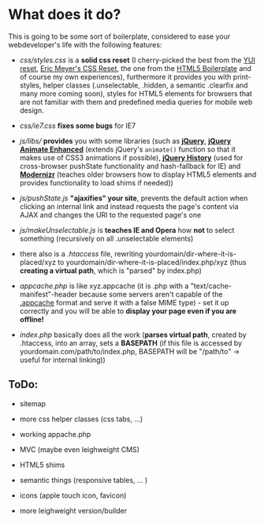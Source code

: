 What does it do?
=============
This is going to be some sort of boilerplate, considered to ease your webdeveloper's life with the following features:

+   *css/styles.css* is a __solid css reset__ (I cherry-picked the best from the 
    [YUI reset](developer.yahoo.com/yui/reset/ "Yahoo reset"), 
    [Eric Meyer's CSS Reset](http://meyerweb.com/eric/thoughts/2007/05/01/reset-reloaded/ "Eric Meyer's CSS Reset"), 
    the one from the [HTML5 Boilerplate](http://html5boilerplate.com/ "HTML5 Boilerplate") 
    and of course my own experiences), furthermore it provides you with print-styles, helper classes 
    (.unselectable, .hidden, a semantic .clearfix and many more coming soon), 
    styles for HTML5 elements for browsers that are not familiar with them and predefined media queries 
    for mobile web design.

+   *css/ie7.css* __fixes some bugs__ for IE7

+   *js/libs/* __provides__ you with some libraries (such as __[jQuery](http://jquery.com/)__, 
    __[jQuery Animate Enhanced](http://github.com/benbarnett/jQuery-Animate-Enhanced)__ 
    (extends jQuery's ```animate()``` function so that it makes use of CSS3 animations if possible), 
    __[jQuery History](https://github.com/balupton/jquery-history)__ (used for cross-browser 
    pushState functionality and hash-fallback for IE) and __[Modernizr](http://www.modernizr.com/docs/)__ 
    (teaches older browsers how to display HTML5 elements and provides functionality to load shims if needed))

+   *js/pushState.js* __"ajaxifies" your site__, prevents the default action when clicking an internal link 
    and instead requests the page's content via AJAX and changes the URI to the requested page's one

+   *js/makeUnselectable.js* is __teaches IE and Opera__ how __not__ to select something 
    (recursively on all .unselectable elements)

+   there also is a *.htaccess* file, rewriting yourdomain/dir-where-it-is-placed/xyz to 
    yourdomain/dir-where-it-is-placed/index.php/xyz (thus __creating a virtual path__, 
    which is "parsed" by index.php)

+   *appcache.php* is like xyz.appcache (it is .php with a "text/cache-manifest"-header because some servers 
    aren't capable of the [.appcache](http://www.html5rocks.com/en/tutorials/appcache/beginner/ "Tutorial") 
    format and serve it with a false MIME type) - set it up correctly and you will be able to __display 
    your page even if you are offline!__

+   *index.php* basically does all the work (__parses virtual path__, created by .htaccess, into an array, 
    sets a __BASEPATH__ (if this file is accessed by yourdomain.com/path/to/index.php, 
    BASEPATH will be "/path/to" -> useful for internal linking))

ToDo:
----------------

+   sitemap

+   more css helper classes (css tabs, ...)

+   working appache.php

+   MVC (maybe even leighweight CMS)

+   HTML5 shims

+   semantic things (responsive tables, ... )

+   icons (apple touch icon, favicon)

+   more leighweight version/builder